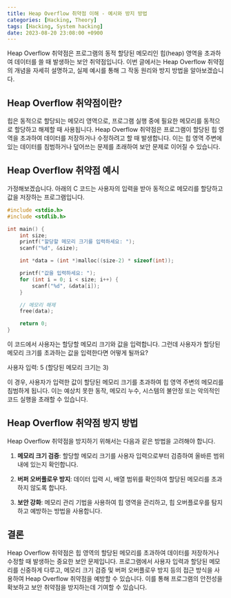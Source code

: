 ```yaml
---
title: Heap Overflow 취약점 이해 - 예시와 방지 방법
categories: [Hacking, Theory]
tags: [Hacking, System hacking]
date: 2023-08-20 23:08:00 +0900
---
```


Heap Overflow 취약점은 프로그램의 동적 할당된 메모리인 힙(heap) 영역을 초과하여 데이터를 쓸 때 발생하는 보안 취약점입니다. 이번 글에서는 Heap Overflow 취약점의 개념을 자세히 설명하고, 실제 예시를 통해 그 작동 원리와 방지 방법을 알아보겠습니다.

## Heap Overflow 취약점이란?

힙은 동적으로 할당되는 메모리 영역으로, 프로그램 실행 중에 필요한 메모리를 동적으로 할당하고 해제할 때 사용됩니다. Heap Overflow 취약점은 프로그램이 할당된 힙 영역을 초과하여 데이터를 저장하거나 수정하려고 할 때 발생합니다. 이는 힙 영역 주변에 있는 데이터를 침범하거나 덮어쓰는 문제를 초래하여 보안 문제로 이어질 수 있습니다.

## Heap Overflow 취약점 예시

가정해보겠습니다. 아래의 C 코드는 사용자의 입력을 받아 동적으로 메모리를 할당하고 값을 저장하는 프로그램입니다.

```c
#include <stdio.h>
#include <stdlib.h>

int main() {
    int size;
    printf("할당할 메모리 크기를 입력하세요: ");
    scanf("%d", &size);

    int *data = (int *)malloc((size-2) * sizeof(int));

    printf("값을 입력하세요: ");
    for (int i = 0; i < size; i++) {
        scanf("%d", &data[i]);
    }

    // 메모리 해제
    free(data);

    return 0;
}
```

이 코드에서 사용자는 할당할 메모리 크기와 값을 입력합니다. 그런데 사용자가 할당된 메모리 크기를 초과하는 값을 입력한다면 어떻게 될까요?

사용자 입력: 5 (할당된 메모리 크기는 3)

이 경우, 사용자가 입력한 값이 할당된 메모리 크기를 초과하여 힙 영역 주변의 메모리를 침범하게 됩니다. 이는 예상치 못한 동작, 메모리 누수, 시스템의 불안정 또는 악의적인 코드 실행을 초래할 수 있습니다.

## Heap Overflow 취약점 방지 방법

Heap Overflow 취약점을 방지하기 위해서는 다음과 같은 방법을 고려해야 합니다.

1. **메모리 크기 검증**: 할당할 메모리 크기를 사용자 입력으로부터 검증하여 올바른 범위 내에 있는지 확인합니다.

2. **버퍼 오버플로우 방지**: 데이터 입력 시, 배열 범위를 확인하여 할당된 메모리를 초과하지 않도록 합니다.

3. **보안 강화**: 메모리 관리 기법을 사용하여 힙 영역을 관리하고, 힙 오버플로우를 탐지하고 예방하는 방법을 사용합니다.

## 결론

Heap Overflow 취약점은 힙 영역의 할당된 메모리를 초과하여 데이터를 저장하거나 수정할 때 발생하는 중요한 보안 문제입니다. 프로그램에서 사용자 입력과 할당된 메모리를 신중하게 다루고, 메모리 크기 검증 및 버퍼 오버플로우 방지 등의 접근 방식을 사용하여 Heap Overflow 취약점을 예방할 수 있습니다. 이를 통해 프로그램의 안전성을 확보하고 보안 취약점을 방지하는데 기여할 수 있습니다.